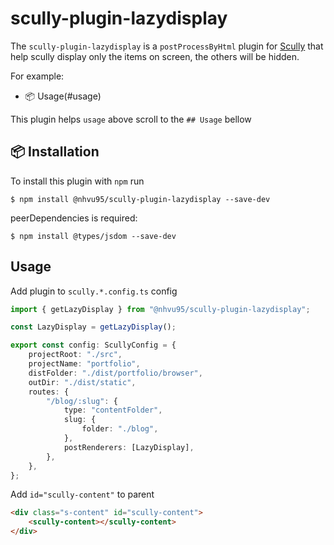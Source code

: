 # scully-plugin-lazydisplay

The `scully-plugin-lazydisplay` is a `postProcessByHtml` plugin for [Scully](http://scully.io/) that help scully display only the items on screen, the others will be hidden.

For example:
* 📦 Usage(#usage)

This plugin helps `usage` above scroll to the `## Usage` bellow


## 📦 Installation

To install this plugin with `npm` run

```
$ npm install @nhvu95/scully-plugin-lazydisplay --save-dev
```

peerDependencies is required:

```
$ npm install @types/jsdom --save-dev
```

## Usage

Add plugin to `scully.*.config.ts` config

```typescript
import { getLazyDisplay } from "@nhvu95/scully-plugin-lazydisplay";

const LazyDisplay = getLazyDisplay();

export const config: ScullyConfig = {
    projectRoot: "./src",
    projectName: "portfolio",
    distFolder: "./dist/portfolio/browser",
    outDir: "./dist/static",
    routes: {
        "/blog/:slug": {
            type: "contentFolder",
            slug: {
                folder: "./blog",
            },
            postRenderers: [LazyDisplay],
        },
    },
};

```

Add `id="scully-content"` to <scully-content> parent

```html
<div class="s-content" id="scully-content">
    <scully-content></scully-content>
</div>
```
